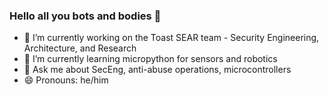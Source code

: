 ### Hello all you bots and bodies 👋
- 🔭 I’m currently working on the Toast SEAR team - Security Engineering, Architecture, and Research
- 🌱 I’m currently learning micropython for sensors and robotics
- 💬 Ask me about SecEng, anti-abuse operations, microcontrollers 
- 😄 Pronouns: he/him

<!--
**crushallhumans/crushallhumans** is a ✨ _special_ ✨ repository because its `README.md` (this file) appears on your GitHub profile.

Here are some ideas to get you started:

- 🔭 I’m currently working on ...
- 🌱 I’m currently learning ...
- 👯 I’m looking to collaborate on ...
- 🤔 I’m looking for help with ...
- 💬 Ask me about ...
- 📫 How to reach me: ...
- 😄 Pronouns: ...
- ⚡ Fun fact: ...
-->
